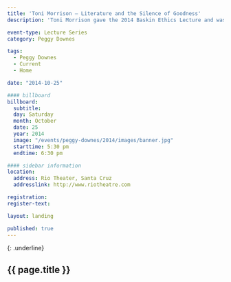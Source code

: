 ```yaml
---
title: 'Toni Morrison – Literature and the Silence of Goodness'
description: 'Toni Morrison gave the 2014 Baskin Ethics Lecture and was awarded the UC Santa Cruz Foundation Medal at the 2014 Founders Celebration at the Coconut Grove for her powerful writing and expressive depictions of Black America, giving life to an essential aspect of American reality.'

event-type: Lecture Series
category: Peggy Downes

tags:
  - Peggy Downes
  - Current
  - Home

date: "2014-10-25"

#### billboard
billboard:
  subtitle: 
  day: Saturday
  month: October
  date: 25
  year: 2014
  image: "/events/peggy-downes/2014/images/banner.jpg"
  starttime: 5:30 pm
  endtime: 6:30 pm

#### sidebar information
location:
  address: Rio Theater, Santa Cruz
  addresslink: http://www.riotheatre.com

registration: 
register-text: 

layout: landing

published: true
---
```


{: .underline}
## {{ page.title }}
